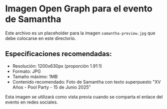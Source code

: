 # Imagen Open Graph para el evento de Samantha

Este archivo es un placeholder para la imagen `samantha-preview.jpg` que debe colocarse en este directorio.

## Especificaciones recomendadas:

- Resolución: 1200x630px (proporción 1.91:1)
- Formato: JPG
- Tamaño máximo: 1MB
- Contenido recomendado: Foto de Samantha con texto superpuesto "XV Años - Pool Party - 15 de Junio 2025"

Esta imagen se utilizará como vista previa cuando se comparta el enlace del evento en redes sociales.
